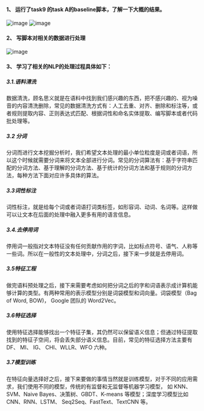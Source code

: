 #### 1、	运行了task9 的task A的baseline脚本，了解一下大概的结果。
 ![image](C:/Users/YP/Desktop/pro/base.png)
 ![image](C:/Users/YP/Desktop/pro/base2.png)
 
#### 2、	写脚本对相关的数据进行处理
![image](C:/Users/YP/Desktop/pro/d1.bmp)
 
#### 3、	学习了相关的NLP的处理过程具体如下：
##### 3.1.语料清洗
数据清洗，顾名思义就是在语料中找到我们感兴趣的东西，把不感兴趣的、视为噪音的内容清洗删除，常见的数据清洗方式有：人工去重、对齐、删除和标注等，或者规则提取内容、正则表达式匹配、根据词性和命名实体提取、编写脚本或者代码批处理等。
##### 3.2 分词
分词而进行文本挖掘分析时，我们希望文本处理的最小单位粒度是词或者词语，所以这个时候就需要分词来将文本全部进行分词。常见的分词算法有：基于字符串匹配的分词方法、基于理解的分词方法、基于统计的分词方法和基于规则的分词方法，每种方法下面对应许多具体的算法。
##### 3.3词性标注
词性标注，就是给每个词或者词语打词类标签，如形容词、动词、名词等。这样做可以让文本在后面的处理中融入更多有用的语言信息。
##### 3.4.去停用词
停用词一般指对文本特征没有任何贡献作用的字词，比如标点符号、语气、人称等一些词。所以在一般性的文本处理中，分词之后，接下来一步就是去停用词。
##### 3.5特征工程
做完语料预处理之后，接下来需要考虑如何把分词之后的字和词语表示成计算机能够计算的类型。有两种常用的表示模型分别是词袋模型和词向量。词袋模型（Bag of Word, BOW)， Google 团队的 Word2Vec。
##### 3.6特征选择
使用特征选择能够找出一个特征子集，其仍然可以保留语义信息；但通过特征提取找到的特征子空间，将会丢失部分语义信息。目前，常见的特征选择方法主要有 DF、 MI、 IG、 CHI、WLLR、WFO 六种。
##### 3.7模型训练
在特征向量选择好之后，接下来要做的事情当然就是训练模型，对于不同的应用需求，我们使用不同的模型，传统的有监督和无监督等机器学习模型， 如 KNN、SVM、Naive Bayes、决策树、GBDT、K-means 等模型；深度学习模型比如 CNN、RNN、LSTM、 Seq2Seq、FastText、TextCNN 等。


